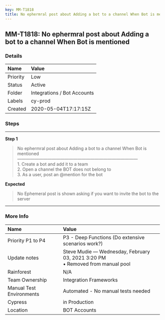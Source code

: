 ```yaml
---
key: MM-T1818
title: No ephermral post about Adding a bot to a channel When Bot is mentioned
---
```


## MM-T1818: No ephermral post about Adding a bot to a channel When Bot is mentioned

### Details

| Name     | Value                       |
| :------- | :-------------------------- |
| Priority | Low                         |
| Status   | Active                      |
| Folder   | Integrations / Bot Accounts |
| Labels   | cy-prod                     |
| Created  | 2020-05-04T17:17:15Z        |

### Steps

<hr/>

**Step 1**

> <article>No ephermral post about Adding a bot to a channel When Bot is mentioned<br />&mdash;&mdash;&mdash;&mdash;&mdash;&mdash;&mdash;&mdash;&mdash;&mdash;&mdash;&mdash;&mdash;&mdash;&mdash;&mdash;&mdash;&mdash;&mdash;&mdash;&mdash;&mdash;&mdash;&mdash;&mdash;&mdash;&mdash;&mdash;<br />1. Create a bot and add it to a team<br />2. Open a channel the BOT does not belong to<br />3. As a user, post an @mention for the bot</article>

**Expected**

> <article>No Ephemeral post is shown asking if you want to invite the bot to the server</article>

<hr/>

### More Info

| Name                     | Value                                                                            |
| :----------------------- | :------------------------------------------------------------------------------- |
| Priority P1 to P4        | P3 - Deep Functions (Do extensive scenarios work?)                               |
| Update notes             | Steve Mudie — Wednesday, February 03, 2021 3:20 PM<br>• Removed from manual pool |
| Rainforest               | N/A                                                                              |
| Team Ownership           | Integration Frameworks                                                           |
| Manual Test Environments | Automated - No manual tests needed                                               |
| Cypress                  | in Production                                                                    |
| Location                 | BOT Accounts                                                                     |
